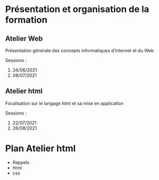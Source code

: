 # Présentation et organisation de la formation

## Atelier Web

Présentation générale des concepts informatiques d'Internet et du Web 

Sessions :

1. 24/06/2021
2. 08/07/2021

## Atelier html

Focalisation sur le langage html et sa mise en application

Sessions :

1. 22/07/2021
2. 26/08/2021


# Plan Atelier html

* Rappels
* html
* css
